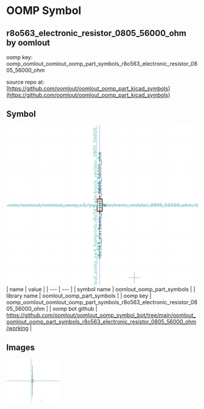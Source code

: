 # OOMP Symbol  
## r8o563_electronic_resistor_0805_56000_ohm  by oomlout  
  
oomp key: oomp_oomlout_oomlout_oomp_part_symbols_r8o563_electronic_resistor_0805_56000_ohm  
  
source repo at: [https://github.com/oomlout/oomlout_oomp_part_kicad_symbols](https://github.com/oomlout/oomlout_oomp_part_kicad_symbols)  
## Symbol  
  
[![working.png](working_600.png)](working.png)  
| name | value | 
| --- | --- | 
| symbol name | oomlout_oomp_part_symbols | 
| library name | oomlout_oomp_part_symbols | 
| oomp key | oomp_oomlout_oomlout_oomp_part_symbols_r8o563_electronic_resistor_0805_56000_ohm | 
| oomp bot github | https://github.com/oomlout/oomlout_oomp_symbol_bot/tree/main/oomlout_oomlout_oomp_part_symbols_r8o563_electronic_resistor_0805_56000_ohm/working | 
## Images  
  
[![working.png](working_140.png)](working.png)  
